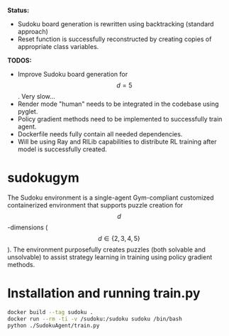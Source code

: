 **Status:** 
- Sudoku board generation is rewritten using backtracking (standard approach) 
- Reset function is successfully reconstructed by creating copies of appropriate class variables.

**TODOS:**
- Improve Sudoku board generation for $$d = 5$$. Very slow...
- Render mode "human" needs to be integrated in the codebase using pyglet.
- Policy gradient methods need to be implemented to successfully train agent.
- Dockerfile needs fully contain all needed dependencies.
- Will be using Ray and RlLib capabilities to distribute RL training after model is successfully created.

# sudokugym

The Sudoku environment is a single-agent Gym-compliant customized containerized environment that supports puzzle creation for $$d$$-dimensions ($$d \in \{2, 3, 4, 5\}$$). The environment purposefully creates puzzles (both solvable and unsolvable) to assist strategy learning in training using policy gradient methods.

# Installation and running train.py

```bash
docker build --tag sudoku .
docker run --rm -ti -v /sudoku:/sudoku sudoku /bin/bash
python ./SudokuAgent/train.py
```
